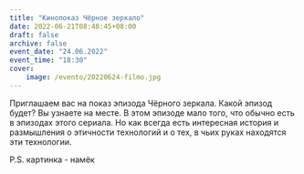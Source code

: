 ```yaml
---
title: "Кинопоказ Чёрное зеркало"
date: 2022-06-21T08:48:45+08:00
draft: false
archive: false
event_date: "24.06.2022"
event_time: "18:30"
cover: 
    image: /evento/20220624-filmo.jpg
---
```

Приглашаем вас на показ эпизода Чёрного зеркала. 
Какой эпизод будет? 
Вы узнаете на месте.
В этом эпизоде мало того, что обычно есть в эпизодах этого сериала. Но как всегда есть интересная история и размышления о этичности технологий и о тех, в чьих руках находятся эти технологии.

P.S. картинка - намёк